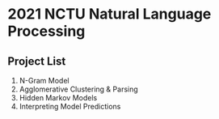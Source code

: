 # 2021 NCTU Natural Language Processing    
## Project List
1. N-Gram Model
2. Agglomerative Clustering & Parsing
3. Hidden Markov Models
4. Interpreting Model Predictions
